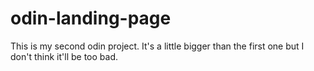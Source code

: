 # odin-landing-page

This is my second odin project. It's a little bigger than the first one but I don't think it'll be too bad.